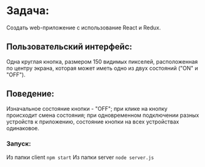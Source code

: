 # Задача:

Создать web-приложение c использование React и Redux.

## Пользовательский интерфейс:

Одна круглая кнопка, размером 150 видимых пикселей, расположенная по центру экрана, которая может иметь одно из двух состояний ("ON" и "OFF").

## Поведение:

Изначальное состояние кнопки - "OFF";
при клике на кнопку происходит смена состояния;
при одновременном подключении разных устройств к приложению, состояние кнопки на всех устройствах одинаковое.

### Запуск:

Из папки client `npm start`
Из папки server `node server.js`
